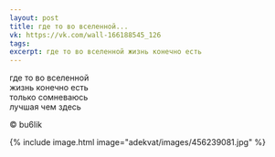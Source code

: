 ```yaml
---
layout: post
title: где то во вселенной...
vk: https://vk.com/wall-166188545_126
tags: 
excerpt: где то во вселенной жизнь конечно есть
---
```

где то во вселенной<br>
жизнь конечно есть<br>
только сомневаюсь<br>
лучшая чем здесь

© bu6lik

{% include image.html image="adekvat/images/456239081.jpg" %}